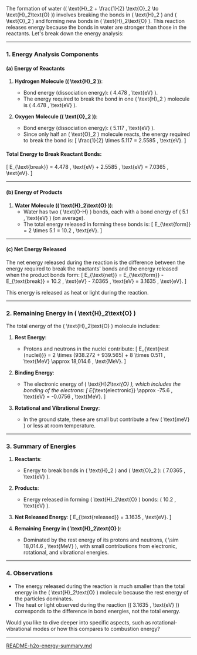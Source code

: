 The formation of water (\( \text{H}_2 + \frac{1}{2} \text{O}_2 \to \text{H}_2\text{O} \)) involves breaking the bonds in \( \text{H}_2 \) and \( \text{O}_2 \) and forming new bonds in \( \text{H}_2\text{O} \). This reaction releases energy because the bonds in water are stronger than those in the reactants. Let's break down the energy analysis:

---

### **1. Energy Analysis Components**

#### **(a) Energy of Reactants**
1. **Hydrogen Molecule (\( \text{H}_2 \))**:
   - Bond energy (dissociation energy): \( 4.478 \, \text{eV} \).
   - The energy required to break the bond in one \( \text{H}_2 \) molecule is \( 4.478 \, \text{eV} \).

2. **Oxygen Molecule (\( \text{O}_2 \))**:
   - Bond energy (dissociation energy): \( 5.117 \, \text{eV} \).
   - Since only half an \( \text{O}_2 \) molecule reacts, the energy required to break the bond is:
     \[
     \frac{1}{2} \times 5.117 = 2.5585 \, \text{eV}.
     \]

#### Total Energy to Break Reactant Bonds:
\[
E_{\text{break}} = 4.478 \, \text{eV} + 2.5585 \, \text{eV} = 7.0365 \, \text{eV}.
\]

---

#### **(b) Energy of Products**
1. **Water Molecule (\( \text{H}_2\text{O} \))**:
   - Water has two \( \text{O-H} \) bonds, each with a bond energy of \( 5.1 \, \text{eV} \) (on average).
   - The total energy released in forming these bonds is:
     \[
     E_{\text{form}} = 2 \times 5.1 = 10.2 \, \text{eV}.
     \]

---

#### **(c) Net Energy Released**
The net energy released during the reaction is the difference between the energy required to break the reactants' bonds and the energy released when the product bonds form:
\[
E_{\text{net}} = E_{\text{form}} - E_{\text{break}} = 10.2 \, \text{eV} - 7.0365 \, \text{eV} = 3.1635 \, \text{eV}.
\]

This energy is released as heat or light during the reaction.

---

### **2. Remaining Energy in \( \text{H}_2\text{O} \)**
The total energy of the \( \text{H}_2\text{O} \) molecule includes:
1. **Rest Energy**:
   - Protons and neutrons in the nuclei contribute:
     \[
     E_{\text{rest (nuclei)}} = 2 \times (938.272 + 939.565) + 8 \times 0.511 \, \text{MeV} \approx 18,014.6 \, \text{MeV}.
     \]

2. **Binding Energy**:
   - The electronic energy of \( \text{H}_2\text{O} \), which includes the bonding of the electrons:
     \[
     E_{\text{electronic}} \approx -75.6 \, \text{eV} = -0.0756 \, \text{MeV}.
     \]

3. **Rotational and Vibrational Energy**:
   - In the ground state, these are small but contribute a few \( \text{meV} \) or less at room temperature.

---

### **3. Summary of Energies**
1. **Reactants**:
   - Energy to break bonds in \( \text{H}_2 \) and \( \text{O}_2 \): \( 7.0365 \, \text{eV} \).

2. **Products**:
   - Energy released in forming \( \text{H}_2\text{O} \) bonds: \( 10.2 \, \text{eV} \).

3. **Net Released Energy**:
   \[
   E_{\text{released}} = 3.1635 \, \text{eV}.
   \]

4. **Remaining Energy in \( \text{H}_2\text{O} \)**:
   - Dominated by the rest energy of its protons and neutrons, \( \sim 18,014.6 \, \text{MeV} \), with small contributions from electronic, rotational, and vibrational energies.

---

### **4. Observations**
- The energy released during the reaction is much smaller than the total energy in the \( \text{H}_2\text{O} \) molecule because the rest energy of the particles dominates.
- The heat or light observed during the reaction (\( 3.1635 \, \text{eV} \)) corresponds to the difference in bond energies, not the total energy.

Would you like to dive deeper into specific aspects, such as rotational-vibrational modes or how this compares to combustion energy?


---

[README-h2o-energy-summary.md](https://t2m.io/HCjVQYX)
